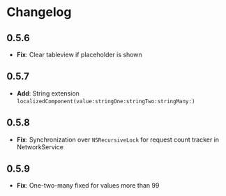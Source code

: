 # Changelog

## 0.5.6

- **Fix**: Clear tableview if placeholder is shown

## 0.5.7

- **Add**: String extension `localizedComponent(value:stringOne:stringTwo:stringMany:)`

## 0.5.8

- **Fix**: Synchronization over `NSRecursiveLock` for request count tracker in NetworkService

## 0.5.9

- **Fix**: One-two-many fixed for values more than 99

